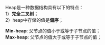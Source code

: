 Heap是一种数据结构具有以下的特点：  
1）**完全二叉树**；  
2）heap中存储的值是**偏序**；

**Min-heap**: 父节点的值小于或等于子节点的值；  
**Max-heap**: 父节点的值大于或等于子节点的值；
